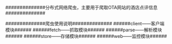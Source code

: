 
##############分布式网络爬虫，主要用于爬取OTA网站的酒店点评信息##############

##############爬虫使用说明##############
######client——客户端模块######
######fetch——抓取模块######
######parse——解析模块######
######store——存储模块######
######web——监控模块######